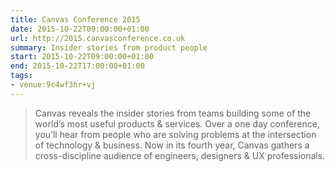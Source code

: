 ```yaml
---
title: Canvas Conference 2015
date: 2015-10-22T09:00:00+01:00
url: http://2015.canvasconference.co.uk
summary: Insider stories from product people
start: 2015-10-22T09:00:00+01:00
end: 2015-10-22T17:00:00+01:00
tags:
- venue:9c4wf3hr+vj
---
```

> Canvas reveals the insider stories from teams building some of the world’s most useful products & services. Over a one day conference, you’ll hear from people who are solving problems at the intersection of technology & business. Now in its fourth year, Canvas gathers a cross-discipline audience of engineers, designers & UX professionals.
